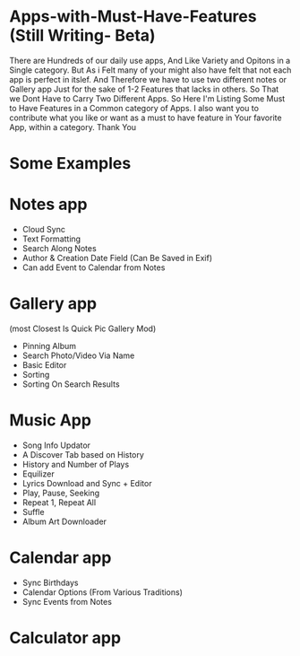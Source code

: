 # Apps-with-Must-Have-Features (Still Writing- Beta)
There are Hundreds of our daily use apps, And Like Variety and Opitons in a Single category. But As i Felt many of your might also have felt that not each app is perfect in itslef. And Therefore we have to use two different notes or Gallery app Just for the sake of 1-2 Features that lacks in others. So That we Dont Have to Carry Two Different Apps.
So Here I'm Listing Some Must to Have Features in a Common category of Apps.
I also want you to contribute what you like or want as a must to have feature in Your favorite App, within a category.
Thank You

# Some Examples

# Notes app
- Cloud Sync
- Text Formatting
- Search Along Notes
- Author & Creation Date Field (Can Be Saved in Exif)
- Can add Event to Calendar from Notes

# Gallery app
(most Closest Is Quick Pic Gallery Mod)
- Pinning Album
- Search Photo/Video Via Name
- Basic Editor
- Sorting
- Sorting On Search Results
# Music App
- Song Info Updator
- A Discover Tab based on History
- History and Number of Plays
- Equilizer
- Lyrics Download and Sync + Editor
- Play, Pause, Seeking
- Repeat 1, Repeat All
- Suffle
- Album Art Downloader

# Calendar app
- Sync Birthdays
- Calendar Options (From Various Traditions)
- Sync Events from Notes

# Calculator app
